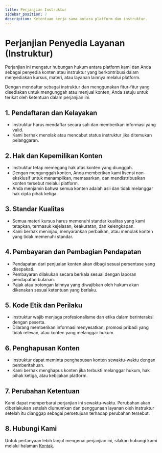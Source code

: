 ```yaml
---
title: Perjanjian Instruktur
sidebar_position: 7
description: Ketentuan kerja sama antara platform dan instruktur.
---
```


# Perjanjian Penyedia Layanan (Instruktur)

Perjanjian ini mengatur hubungan hukum antara platform kami dan Anda sebagai penyedia konten atau instruktur yang berkontribusi dalam menyediakan kursus, materi, atau layanan lainnya melalui platform.

Dengan mendaftar sebagai instruktur dan menggunakan fitur-fitur yang disediakan untuk mengunggah atau menjual konten, Anda setuju untuk terikat oleh ketentuan dalam perjanjian ini.

## 1. Pendaftaran dan Kelayakan

- Instruktur harus mendaftar secara sah dan memberikan informasi yang valid.
- Kami berhak menolak atau mencabut status instruktur jika ditemukan pelanggaran.

## 2. Hak dan Kepemilikan Konten

- Instruktur tetap memegang hak atas konten yang diunggah.
- Dengan mengunggah konten, Anda memberikan kami lisensi non-eksklusif untuk menampilkan, memasarkan, dan mendistribusikan konten tersebut melalui platform.
- Anda menjamin bahwa semua konten adalah asli dan tidak melanggar hak cipta pihak ketiga.

## 3. Standar Kualitas

- Semua materi kursus harus memenuhi standar kualitas yang kami tetapkan, termasuk kejelasan, keakuratan, dan kelengkapan.
- Kami berhak meninjau, menyarankan perbaikan, atau menolak konten yang tidak memenuhi standar.

## 4. Pembayaran dan Pembagian Pendapatan

- Pendapatan dari penjualan konten akan dibagi sesuai persentase yang disepakati.
- Pembayaran dilakukan secara berkala sesuai dengan laporan pendapatan bulanan.
- Pajak atau potongan lainnya yang diwajibkan oleh hukum akan dikenakan sesuai ketentuan yang berlaku.

## 5. Kode Etik dan Perilaku

- Instruktur wajib menjaga profesionalisme dan etika dalam berinteraksi dengan peserta.
- Dilarang memberikan informasi menyesatkan, promosi pribadi yang tidak relevan, atau konten yang melanggar hukum.

## 6. Penghapusan Konten

- Instruktur dapat meminta penghapusan konten sewaktu-waktu dengan pemberitahuan.
- Kami berhak menghapus konten jika terbukti melanggar hukum, hak pihak ketiga, atau kebijakan platform.

## 7. Perubahan Ketentuan

Kami dapat memperbarui perjanjian ini sewaktu-waktu. Perubahan akan diberlakukan setelah diumumkan dan penggunaan layanan oleh instruktur setelah itu dianggap sebagai persetujuan terhadap perubahan tersebut.

## 8. Hubungi Kami

Untuk pertanyaan lebih lanjut mengenai perjanjian ini, silakan hubungi kami melalui halaman [Kontak](/contact).
